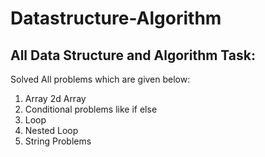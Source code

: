 # Datastructure-Algorithm

## All Data Structure and Algorithm Task:
Solved All problems which are given below:
1. Array 2d Array
2. Conditional problems like if else
3. Loop
4. Nested Loop
5. String Problems

